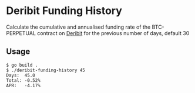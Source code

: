 # Deribit Funding History

Calculate the cumulative and annualised funding rate of the BTC-PERPETUAL
contract on [Deribit](https://www.deribit.com/) for the
previous number of days, default 30

## Usage

	$ go build .
	$ ./deribit-funding-history 45
	Days:  45.0
	Total: -0.52%
	APR:   -4.17%
